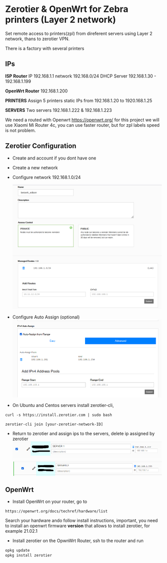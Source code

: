 # Zerotier & OpenWrt for Zebra printers (Layer 2 network)

Set remote access to printers(zpl) from direferent servers using Layer 2 network, thans to zerotier VPN.

There is a factory with several printers

## IPs

**ISP Router** 
IP 192.168.1.1 network 192.168.0/24
DHCP Server 192.168.1.30 - 192.168.1.199

**OpenWrt Router**
192.168.1.200

**PRINTERS**
Assign 5 printers static IPs from 192.168.1.20 to 1920.168.1.25

**SERVERS**
Two servers 192.168.1.222 & 192.168.1.223

We need a routed with Openwrt https://openwrt.org/ for this project we will use Xiaomi Mi Router 4c, you can use faster router, but for zpl labels speed is not problem.

## Zerotier Configuration
* Create and account if you dont have one
* Create a new network
* Configure network 192.168.1.0/24

  ![Configure network](/assets/images/zero1.png)

* Configure Auto Assign (optional)
![Configure network](/assets/images/zero2.png)

* On Ubuntu and Centos servers install zerotier-cli,
```
curl -s https://install.zerotier.com | sudo bash
```
```
zerotier-cli join [your-zerotier-network-ID]
```
* Return to zerotier and assign ips to the servers, delete ip assigned by zerotier
![server 1](/assets/images/zero4.png)
![server 2](/assets/images/zero3.png)

## OpenWrt
* Install OpenWrt on your router, go to 
```
https://openwrt.org/docs/techref/hardware/list
```
Search your hardware ando follow install instructions, important, you need to install an openwrt firmware **version** that allows to install zerotier, for example 21.02.1

* Install zerotier on the OpwnWrt Router, ssh to the router and run
```
opkg update
opkg install zerotier
```










